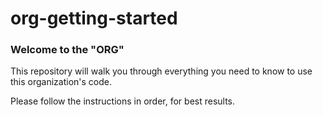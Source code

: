 # org-getting-started

### Welcome to the "ORG"

This repository will walk you through everything you need to know to use this organization's code.

Please follow the instructions in order, for best results.

